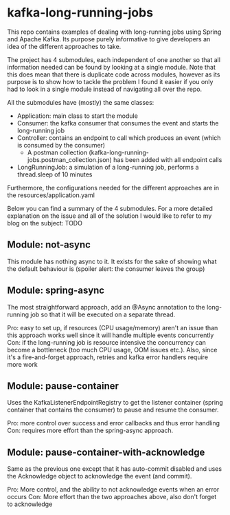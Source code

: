 # kafka-long-running-jobs

This repo contains examples of dealing with long-running jobs using Spring and Apache Kafka. Its purpose purely informative to give developers an idea of the different approaches to take.

The project has 4 submodules, each independent of one another so that all information needed can be found by looking at a single module. Note that this does mean that there is duplicate code across modules, however as its purpose is to show how to tackle the problem I found it easier if you only had to look in a single module instead of navigating all over the repo.

All the submodules have (mostly) the same classes:
- Application: main class to start the module
- Consumer: the kafka consumer that consumes the event and starts the long-running job
- Controller: contains an endpoint to call which produces an event (which is consumed by the consumer)
   - A postman collection (kafka-long-running-jobs.postman_collection.json) has been added with all endpoint calls
- LongRunningJob: a simulation of a long-running job, performs a thread.sleep of 10 minutes 

Furthermore, the configurations needed for the different approaches are in the resources/application.yaml

Below you can find a summary of the 4 submodules. For a more detailed explanation on the issue and all of the solution I would like to refer to my blog on the subject: TODO

## Module: not-async
This module has nothing async to it. It exists for the sake of showing what the default behaviour is (spoiler alert: the consumer leaves the group)

## Module: spring-async
The most straightforward approach, add an @Async annotation to the long-running job so that it will be executed on a separate thread.

Pro: easy to set up, if resources (CPU usage/memory) aren't an issue than this approach works well since it will handle multiple events concurrently
Con: if the long-running job is resource intensive the concurrency can become a bottleneck (too much CPU usage, OOM issues etc.). Also, since it's a fire-and-forget approach, retries and kafka error handlers require more work

## Module: pause-container
Uses the KafkaListenerEndpointRegistry to get the listener container (spring container that contains the consumer) to pause and resume the consumer.

Pro: more control over success and error callbacks and thus error handling
Con: requires more effort than the spring-async approach.

## Module: pause-container-with-acknowledge
Same as the previous one except that it has auto-commit disabled and uses the Acknowledge object to acknowledge the event (and commit).

Pro: More control, and the ability to not acknowledge events when an error occurs
Con: More effort than the two approaches above, also don't forget to acknowledge

